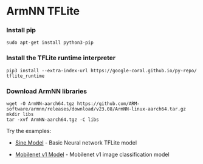 # ArmNN TFLite

### Install pip
```shell
sudo apt-get install python3-pip
```

### Install the TFLite runtime interpreter
```shell
pip3 install --extra-index-url https://google-coral.github.io/py-repo/ tflite_runtime
```

### Download ArmNN libraries
```shell
wget -O ArmNN-aarch64.tgz https://github.com/ARM-software/armnn/releases/download/v23.08/ArmNN-linux-aarch64.tar.gz
mkdir libs
tar -xvf ArmNN-aarch64.tgz -C libs
```

Try the examples:

* [Sine Model](./sine_model/) - Basic Neural network TFLite model

* [Mobilenet v1 Model](./mobilenet_v1/) - Mobilenet v1 image classification model

